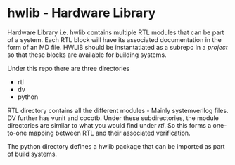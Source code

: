 # hwlib - Hardware Library

Hardware Library i.e. hwlib contains multiple RTL modules that can be part of a system. Each RTL block will have its associated documentation in the form of an MD file.
HWLIB should be instantatiated as a subrepo in a *project* so that these blocks are available for building systems.

Under this repo there are three directories
- rtl
- dv
- python

RTL directory contains all the different modules - Mainly systemverilog files.
DV further has vunit and cocotb. Under these subdirectories, the module directories are similar to what you would find under *rtl*. So this forms a one-to-one mapping between RTL and their associated verification.

The python directory defines a hwlib package that can be imported as part of build systems. 